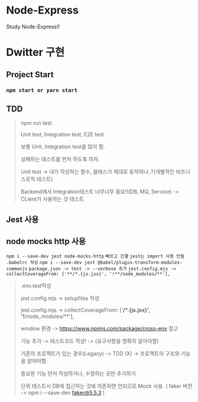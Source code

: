 # Node-Express
Study Node-Express!!

# Dwitter 구현
## Project Start
### `npm start or yarn start`

## TDD
> npm run test
>
> Unit test, Integration test, E2E test
>
> 보통 Unit, Integration test를 많이 함.
>
> 실패하는 테스트를 먼저 하도록 하자.
>
> Unit test -> 내가 작성하는 함수, 클래스가 제대로 동작하나..?(개별적인 비즈니스로직 테스트)
>
> Backend에서 Integration테스트 너무너무 중요!!(DB, MQ, Service) -> CLient가 사용하는 것 테스트

## Jest 사용
## node mocks http 사용
`npm i --save-dev jest node-mocks-http`
`빠르고 간결`
`jest는 import 사용 안됨`
`.babelrc 작성`
`npm i --save-dev jest @babel/plugin-transform-modules-commonjs`
`package.json -> test -> --verbose 추가`
`jest.config.mjs -> collectCoverageFrom: ['**/*.{js.jsx}', '!**/node_modules/**'],`
> .env.test작성
>
> jest.config.mjs -> setupfiles 작성
>
> jest.config.mjs -> collectCoverageFrom: ['**/*.{js.jsx}', '!**/node_modules/**'],
>
> window 환경 -> https://www.npmjs.com/package/cross-env 참고
>
> 기능 추가 -> 테스트코드 작성! -> (요구사항을 명확히 알아야함)
>
> 기존의 프로젝트가 있는 경우(Legacy) -> TDD (X) -> 프로젝트의 구조와 기능을 알아야함.
>
> 중요한 기능 먼저 작성하거나, 수정하는 곳만 추가하기
>
> 단위 테스트시 DB에 접근하는 것에 의존하면 안되므로 Mock 사용. ( faker 버전 -> npm i --save-dev faker@5.5.3 )